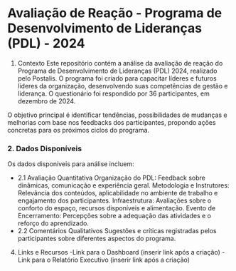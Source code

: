 # Avaliação de Reação - Programa de Desenvolvimento de Lideranças (PDL) - 2024

1. Contexto
Este repositório contém a análise da avaliação de reação do Programa de Desenvolvimento de Lideranças (PDL) 2024, realizado pelo Postalis. O programa foi criado para capacitar líderes e futuros líderes da organização, desenvolvendo suas competências de gestão e liderança. O questionário foi respondido por 36 participantes, em dezembro de 2024.

O objetivo principal é identificar tendências, possibilidades de mudanças e melhorias com base nos feedbacks dos participantes, propondo ações concretas para os próximos ciclos do programa.

### 2. Dados Disponíveis
Os dados disponíveis para análise incluem:
- 2.1 Avaliação Quantitativa
Organização do PDL: Feedback sobre dinâmicas, comunicação e experiência geral.
Metodologia e Instrutores: Relevância dos conteúdos, aplicabilidade no ambiente de trabalho e engajamento dos participantes.
Infraestrutura: Avaliações sobre o conforto do espaço, recursos disponíveis e alimentação.
Evento de Encerramento: Percepções sobre a adequação das atividades e o reforço do aprendizado.
- 2.2 Comentários Qualitativos
Sugestões e críticas registradas pelos participantes sobre diferentes aspectos do programa.

4. Links e Recursos
-Link para o Dashboard (inserir link após a criação)
-Link para o Relatório Executivo (inserir link após a criação)

